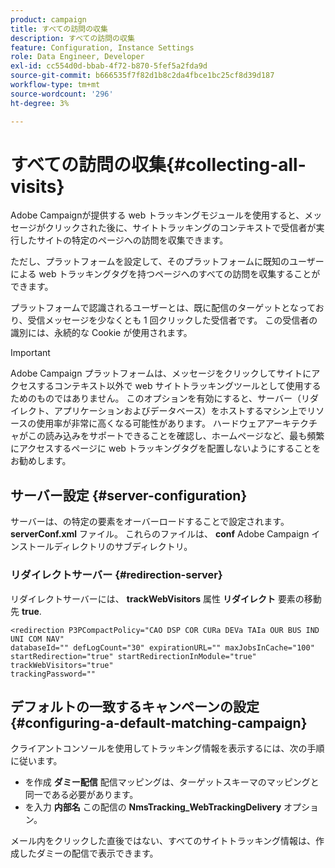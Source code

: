 ```yaml
---
product: campaign
title: すべての訪問の収集
description: すべての訪問の収集
feature: Configuration, Instance Settings
role: Data Engineer, Developer
exl-id: cc554d0d-bbab-4f72-b870-5fef5a2fda9d
source-git-commit: b666535f7f82d1b8c2da4fbce1bc25cf8d39d187
workflow-type: tm+mt
source-wordcount: '296'
ht-degree: 3%

---
```


# すべての訪問の収集{#collecting-all-visits}

Adobe Campaignが提供する web トラッキングモジュールを使用すると、メッセージがクリックされた後に、サイトトラッキングのコンテキストで受信者が実行したサイトの特定のページへの訪問を収集できます。

ただし、プラットフォームを設定して、そのプラットフォームに既知のユーザーによる web トラッキングタグを持つページへのすべての訪問を収集することができます。

プラットフォームで認識されるユーザーとは、既に配信のターゲットとなっており、受信メッセージを少なくとも 1 回クリックした受信者です。 この受信者の識別には、永続的な Cookie が使用されます。

>[!IMPORTANT]
>
>Adobe Campaign プラットフォームは、メッセージをクリックしてサイトにアクセスするコンテキスト以外で web サイトトラッキングツールとして使用するためのものではありません。 このオプションを有効にすると、サーバー（リダイレクト、アプリケーションおよびデータベース）をホストするマシン上でリソースの使用率が非常に高くなる可能性があります。 ハードウェアアーキテクチャがこの読み込みをサポートできることを確認し、ホームページなど、最も頻繁にアクセスするページに web トラッキングタグを配置しないようにすることをお勧めします。

## サーバー設定 {#server-configuration}

サーバーは、の特定の要素をオーバーロードすることで設定されます。 **serverConf.xml** ファイル。 これらのファイルは、 **conf** Adobe Campaign インストールディレクトリのサブディレクトリ。

### リダイレクトサーバー {#redirection-server}

リダイレクトサーバーには、 **trackWebVisitors** 属性 **リダイレクト** 要素の移動先 **true**.

```
<redirection P3PCompactPolicy="CAO DSP COR CURa DEVa TAIa OUR BUS IND UNI COM NAV"
databaseId="" defLogCount="30" expirationURL="" maxJobsInCache="100"
startRedirection="true" startRedirectionInModule="true" trackWebVisitors="true"
trackingPassword=""
```

## デフォルトの一致するキャンペーンの設定 {#configuring-a-default-matching-campaign}

クライアントコンソールを使用してトラッキング情報を表示するには、次の手順に従います。

* を作成 **ダミー配信** 配信マッピングは、ターゲットスキーマのマッピングと同一である必要があります。
* を入力 **内部名** この配信の **NmsTracking_WebTrackingDelivery** オプション。

メール内をクリックした直後ではない、すべてのサイトトラッキング情報は、作成したダミーの配信で表示できます。

